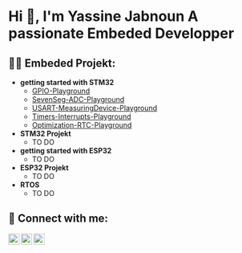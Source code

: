 <h1>Hi 👋, I'm Yassine Jabnoun
A passionate Embeded Developper </h1>

<h2>👨‍💻 Embeded Projekt:</h2>

- <b>getting started with STM32</b>
  - [GPIO-Playground](https://github.com/Yassinejabnoun/GPIO-Playground)
  - [SevenSeg-ADC-Playground](https://github.com/Yassinejabnoun/SevenSeg-ADC-Playground)
  - [USART-MeasuringDevice-Playground](https://github.com/Yassinejabnoun/USART-MeasuringDevice-Playground)
  - [Timers-Interrupts-Playground ](https://github.com/Yassinejabnoun/Timers-Interrupts-Playground)
  - [Optimization-RTC-Playground ](https://github.com/Yassinejabnoun/Optimization-RTC-Playground)
- <b> STM32 Projekt</b>
  - TO DO
- <b>getting started with ESP32</b>
  - TO DO
- <b>ESP32 Projekt</b>
  - TO DO
- <b>RTOS</b>
  - TO DO
    
<h2> 🤳 Connect with me:</h2>

[<img align="left" alt="YassineJabnoun | X" width="22px" src="https://cdn.jsdelivr.net/npm/simple-icons/icons/x.svg" />][x]
[<img align="left" alt="YassineJabnoun | LinkedIn" width="22px" src="https://cdn.jsdelivr.net/npm/simple-icons@v3/icons/linkedin.svg" />][linkedin]
[<img align="left" alt="YassineJabnoun | YouTube" width="22px" src="https://cdn.jsdelivr.net/npm/simple-icons@v3/icons/youtube.svg" />][youtube]

[x]: https://x.com/YassineJabnoun
[youtube]: https://www.youtube.com/@yassinejabnoun8271
[linkedin]: https://linkedin.com/in/yassine-jabnoun-a9851b222

<!--
**joshmadakor1/joshmadakor1** is a ✨ _special_ ✨ repository because its `README.md` (this file) appears on your GitHub profile.

Here are some ideas to get you started:

- 🔭 I’m currently working on ...
- 🌱 I’m currently learning ...
- 👯 I’m looking to collaborate on ...
- 🤔 I’m looking for help with ...
- 💬 Ask me about ...
- 📫 How to reach me: ...
- 😄 Pronouns: ...
- ⚡ Fun fact: ...
-->
